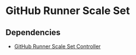 # GitHub Runner Scale Set

## Dependencies

- [GitHub Runner Scale Set Controller](../gha-runner-scale-set-controller/README.md)
